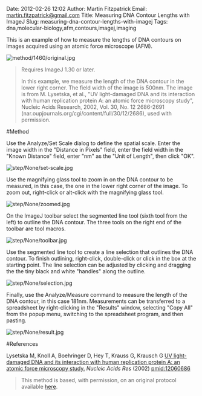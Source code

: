 Date: 2012-02-26 12:02
Author: Martin Fitzpatrick
Email: martin.fitzpatrick@gmail.com
Title: Measuring DNA Contour Lengths with ImageJ
Slug: measuring-dna-contour-lengths-with-imagej
Tags: dna,molecular-biology,afm,contours,imagej,imaging

This is an example of how to measure the lengths of DNA contours on images acquired using an atomic force microscope (AFM). 


![method/1460/original.jpg](/static/images/method/1460/original.jpg)



>Requires ImageJ 1.30 or later. 
>
>In this example, we measure the length of the DNA contour in the lower right corner. The field width of the image is 500nm. The image is from M. Lysetska, et al., "UV light-damaged DNA and its interaction with human replication protein A: an atomic force microscopy study", Nucleic Acids Research, 2002, Vol. 30, No. 12 2686-2691 (nar.oupjournals.org/cgi/content/full/30/12/2686), used with permission. 




#Method

Use the Analyze/Set Scale dialog to define the spatial scale. Enter the image width in the "Distance in Pixels" field, enter the field width in the "Known Distance" field, enter "nm" as the "Unit of Length", then click "OK". 

![step/None/set-scale.jpg](/static/images/step/None/set-scale.jpg)



Use the magnifying glass tool to zoom in on the DNA contour to be measured, in this case, the one in the lower right corner of the image. To zoom out, right-click or alt-click with the magnifying glass tool. 

![step/None/zoomed.jpg](/static/images/step/None/zoomed.jpg)



On the ImageJ toolbar select the segmented line tool (sixth tool from the left) to outline the DNA contour. The three tools on the right end of the toolbar are tool macros. 

![step/None/toolbar.jpg](/static/images/step/None/toolbar.jpg)



Use the segmented line tool to create a line selection that outlines the DNA contour. To finish outlining, right-click, double-click or click in the box at the starting point. The line selection can be adjusted by clicking and dragging the the tiny black and white "handles" along the outline. 

![step/None/selection.jpg](/static/images/step/None/selection.jpg)



Finally, use the Analyze/Measure command to measure the length of the DNA contour, in this case 181nm. Measurements can be transferred to a spreadsheet by right-clicking in the "Results" window, selecting "Copy All" from the popup menu, switching to the spreadsheet program, and then pasting. 

![step/None/result.jpg](/static/images/step/None/result.jpg)





#References


Lysetska M, Knoll A, Boehringer D, Hey T, Krauss G, Krausch G [UV light-damaged DNA and its interaction with human replication protein A: an atomic force microscopy study.](http://www.ncbi.nlm.nih.gov/pubmed/12060686) _Nucleic Acids Res_ (2002)
[pmid:12060686](http://www.ncbi.nlm.nih.gov/pubmed/12060686)





>This method is based, with permission, on an original protocol available [here](http://rsbweb.nih.gov/ij/docs/examples/dna-contours/index.html).

